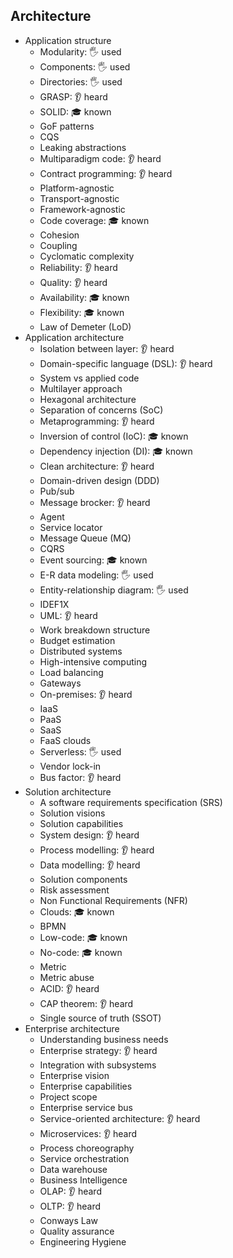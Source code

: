 ## Architecture

- Application structure
  - Modularity: 🖐️ used
  - Components: 🖐️ used
  - Directories: 🖐️ used
  - GRASP: 👂 heard
  - SOLID: 🎓 known
  - GoF patterns
  - CQS
  - Leaking abstractions
  - Multiparadigm code: 👂 heard
  - Contract programming: 👂 heard
  - Platform-agnostic
  - Transport-agnostic
  - Framework-agnostic
  - Code coverage: 🎓 known
  - Cohesion
  - Coupling
  - Cyclomatic complexity
  - Reliability: 👂 heard
  - Quality: 👂 heard
  - Availability: 🎓 known
  - Flexibility: 🎓 known
  - Law of Demeter (LoD)
- Application architecture
  - Isolation between layer: 👂 heard
  - Domain-specific language (DSL): 👂 heard
  - System vs applied code
  - Multilayer approach
  - Hexagonal architecture
  - Separation of concerns (SoC)
  - Metaprogramming: 👂 heard
  - Inversion of control (IoC): 🎓 known
  - Dependency injection (DI): 🎓 known
  - Clean architecture: 👂 heard
  - Domain-driven design (DDD)
  - Pub/sub
  - Message brocker: 👂 heard
  - Agent
  - Service locator
  - Message Queue (MQ)
  - CQRS
  - Event sourcing: 🎓 known
  - E-R data modeling: 🖐️ used
  - Entity-relationship diagram: 🖐️ used
  - IDEF1X
  - UML: 👂 heard
  - Work breakdown structure
  - Budget estimation
  - Distributed systems
  - High-intensive computing
  - Load balancing
  - Gateways
  - On-premises: 👂 heard
  - IaaS
  - PaaS
  - SaaS
  - FaaS clouds
  - Serverless: 🖐️ used
  - Vendor lock-in
  - Bus factor: 👂 heard
- Solution architecture
  - A software requirements specification (SRS)
  - Solution visions
  - Solution capabilities
  - System design: 👂 heard
  - Process modelling: 👂 heard
  - Data modelling: 👂 heard
  - Solution components
  - Risk assessment
  - Non Functional Requirements (NFR)
  - Clouds: 🎓 known
  - BPMN
  - Low-code: 🎓 known
  - No-code: 🎓 known
  - Metric
  - Metric abuse
  - ACID: 👂 heard
  - CAP theorem: 👂 heard
  - Single source of truth (SSOT)
- Enterprise architecture
  - Understanding business needs
  - Enterprise strategy: 👂 heard
  - Integration with subsystems
  - Enterprise vision
  - Enterprise capabilities
  - Project scope
  - Enterprise service bus
  - Service-oriented architecture: 👂 heard
  - Microservices: 👂 heard
  - Process choreography
  - Service orchestration
  - Data warehouse
  - Business Intelligence
  - OLAP: 👂 heard
  - OLTP: 👂 heard
  - Conways Law
  - Quality assurance
  - Engineering Hygiene
